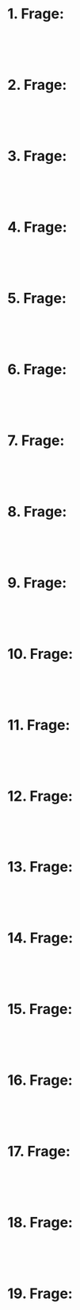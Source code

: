 # 1. Frage:



<br><br><br>


# 2. Frage:



<br><br><br>


# 3. Frage:



<br><br><br>


# 4. Frage:



<br><br><br>


# 5. Frage:



<br><br><br>


# 6. Frage:



<br><br><br>


# 7. Frage:



<br><br><br>


# 8. Frage:



<br><br><br>


# 9. Frage:



<br><br><br>


# 10. Frage:



<br><br><br>


# 11. Frage:



<br><br><br>


# 12. Frage:



<br><br><br>


# 13. Frage:



<br><br><br>


# 14. Frage:



<br><br><br>


# 15. Frage:



<br><br><br>


# 16. Frage:



<br><br><br>


# 17. Frage:



<br><br><br>


# 18. Frage:



<br><br><br>


# 19. Frage:



<br><br><br>
